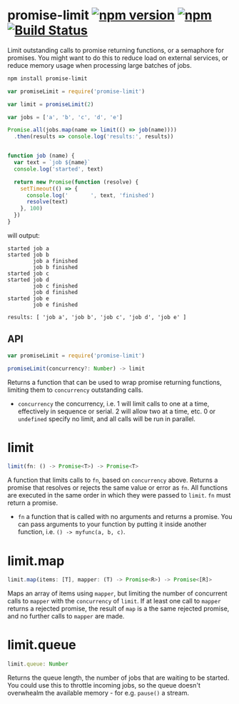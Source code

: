 promise-limit  [![npm version](https://img.shields.io/npm/v/promise-limit.svg)](https://www.npmjs.com/package/promise-limit) [![npm](https://img.shields.io/npm/dm/promise-limit.svg)](https://www.npmjs.com/package/promise-limit) [![Build Status](https://travis-ci.org/featurist/promise-limit.svg?branch=master)](https://travis-ci.org/featurist/promise-limit)
===

Limit outstanding calls to promise returning functions, or a semaphore for promises. You might want to do this to reduce load on external services, or reduce memory usage when processing large batches of jobs.

```sh
npm install promise-limit
```

```js
var promiseLimit = require('promise-limit')

var limit = promiseLimit(2)

var jobs = ['a', 'b', 'c', 'd', 'e']

Promise.all(jobs.map(name => limit(() => job(name))))
  .then(results => console.log('results:', results))


function job (name) {
  var text = `job ${name}`
  console.log('started', text)

  return new Promise(function (resolve) {
    setTimeout(() => {
      console.log('       ', text, 'finished')
      resolve(text)
    }, 100)
  })
}
```

will output:

```
started job a
started job b
        job a finished
        job b finished
started job c
started job d
        job c finished
        job d finished
started job e
        job e finished

results: [ 'job a', 'job b', 'job c', 'job d', 'job e' ]
```

API
---

```js
var promiseLimit = require('promise-limit')

promiseLimit(concurrency?: Number) -> limit
```

Returns a function that can be used to wrap promise returning functions, limiting them to `concurrency` outstanding calls.

- `concurrency` the concurrency, i.e. 1 will limit calls to one at a time, effectively in sequence or serial. 2 will allow two at a time, etc. 0 or `undefined` specify no limit, and all calls will be run in parallel.

limit
=====

```js
limit(fn: () -> Promise<T>) -> Promise<T>
```

A function that limits calls to `fn`, based on `concurrency` above. Returns a promise that resolves or rejects the same value or error as `fn`. All functions are executed in the same order in which they were passed to `limit`. `fn` must return a promise.

* `fn` a function that is called with no arguments and returns a promise. You can pass arguments to your function by putting it inside another function, i.e. `() -> myfunc(a, b, c)`.

limit.map
=========

```js
limit.map(items: [T], mapper: (T) -> Promise<R>) -> Promise<[R]>
```

Maps an array of items using `mapper`, but limiting the number of concurrent calls to `mapper` with the `concurrency` of `limit`. If at least one call to `mapper` returns a rejected promise, the result of `map` is a the same rejected promise, and no further calls to `mapper` are made.

limit.queue
===========

```js
limit.queue: Number
```

Returns the queue length, the number of jobs that are waiting to be started. You could use this to throttle incoming jobs, so the queue doesn't overwhealm the available memory - for e.g. `pause()` a stream.
